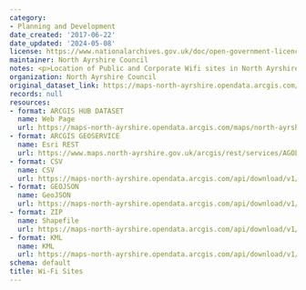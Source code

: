 ```yaml
---
category:
- Planning and Development
date_created: '2017-06-22'
date_updated: '2024-05-08'
license: https://www.nationalarchives.gov.uk/doc/open-government-licence/version/3/
maintainer: North Ayrshire Council
notes: <p>Location of Public and Corporate Wifi sites in North Ayrshire.</p>
organization: North Ayrshire Council
original_dataset_link: https://maps-north-ayrshire.opendata.arcgis.com/maps/north-ayrshire::wi-fi-sites
records: null
resources:
- format: ARCGIS HUB DATASET
  name: Web Page
  url: https://maps-north-ayrshire.opendata.arcgis.com/maps/north-ayrshire::wi-fi-sites
- format: ARCGIS GEOSERVICE
  name: Esri REST
  url: https://www.maps.north-ayrshire.gov.uk/arcgis/rest/services/AGOL/Open_Data_Portal2/MapServer/19
- format: CSV
  name: CSV
  url: https://maps-north-ayrshire.opendata.arcgis.com/api/download/v1/items/e2a726e2f91747cea0879a0307dd62d2/csv?layers=19
- format: GEOJSON
  name: GeoJSON
  url: https://maps-north-ayrshire.opendata.arcgis.com/api/download/v1/items/e2a726e2f91747cea0879a0307dd62d2/geojson?layers=19
- format: ZIP
  name: Shapefile
  url: https://maps-north-ayrshire.opendata.arcgis.com/api/download/v1/items/e2a726e2f91747cea0879a0307dd62d2/shapefile?layers=19
- format: KML
  name: KML
  url: https://maps-north-ayrshire.opendata.arcgis.com/api/download/v1/items/e2a726e2f91747cea0879a0307dd62d2/kml?layers=19
schema: default
title: Wi-Fi Sites
---
```

